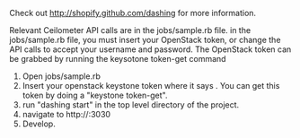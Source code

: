 Check out http://shopify.github.com/dashing for more information.

Relevant Ceilometer API calls are in the jobs/sample.rb file. 
in the jobs/sample.rb file, you must insert your OpenStack token, or change the API calls to accept your username and password.
The OpenStack token can be grabbed by running the keysotone token-get command


1. Open jobs/sample.rb 
2. Insert your openstack keystone token where it says <your token>. You can get this token by doing a "keystone token-get".
3. run "dashing start" in the top level directory of the project. 
4. navigate to http://<your-ip>:3030 
5. Develop. 
